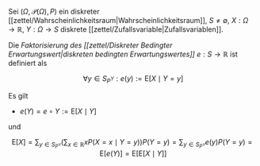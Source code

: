 Sei $(\Omega, \mathcal{P}(\Omega), P)$ ein diskreter [[zettel/Wahrscheinlichkeitsraum|Wahrscheinlichkeitsraum]], $S \ne \emptyset$, $X : \Omega \to \mathbb{R}$, $Y : \Omega \to S$ diskrete [[zettel/Zufallsvariable|Zufallsvariablen]].

Die *Faktorisierung des [[zettel/Diskreter Bedingter Erwartungswert|diskreten bedingten Erwartungswertes]]* $e : S \to \mathbb{R}$ ist definiert als

$$
	\forall y \in S_{P^Y} : e(y) := \text{E}[X \mid Y=y]
$$

Es gilt
- $e(Y) = e \circ Y := \text{E}[X \mid Y]$

und

$$
	\text{E}[X] = \sum_{y \in S_{P^Y}}\left( \sum_{x \in \mathbb{R}} xP(X=x \mid Y=y) \right) P(Y=y) = \sum_{y \in S_{P^Y}} e(y) P(Y=y) = \text{E}[e(Y)] = \text{E}[\text{E}[X \mid Y]]
$$